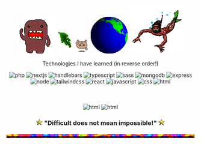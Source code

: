 <!-- ![Header](./header.gif) -->
<div align="center">
  
![domo](./alldo-mo.gif) ![text decoration](./leafdrop.gif) ![angel](./M.angel010.gif) ![earth](./earthspin.gif) ![angel](./manswim_bf16.gif)


</div>
 
<div align="center">
 
 <!-- ![cute cat in hammok](./swingham.gif) -->

  Technologies I have learned (in reverse order!)
  
  <div>
  
  <!--https://devicon.dev/-->


  <img src="https://cdn.jsdelivr.net/gh/devicons/devicon/icons/php/php-original.svg" title="php" alt="php" width=50 height=50 />
            
  <img src="https://cdn.jsdelivr.net/gh/devicons/devicon/icons/nextjs/nextjs-line.svg" title="nextjs" alt="nextjs" width=50 height=50 />
          
  <img src="https://cdn.jsdelivr.net/gh/devicons/devicon/icons/handlebars/handlebars-original.svg" title="handlebars" alt="handlebars" width=50 height=50 />
          
  <img src="https://cdn.jsdelivr.net/gh/devicons/devicon/icons/typescript/typescript-original.svg" title="typescript" alt="typescript" width=50 height=50 />

  <img src="https://cdn.jsdelivr.net/gh/devicons/devicon/icons/sass/sass-original.svg" title="sass" alt="sass" width=50 height=50 />       
  
  <img src="https://cdn.jsdelivr.net/gh/devicons/devicon/icons/mongodb/mongodb-original-wordmark.svg" title="mongodb" alt="mongodb" width=50 height=50 />
          
  <img src="https://cdn.jsdelivr.net/gh/devicons/devicon/icons/express/express-original-wordmark.svg" title="express" alt="express" width=50 height=50 />
  
 <img src="https://cdn.jsdelivr.net/gh/devicons/devicon/icons/nodejs/nodejs-plain-wordmark.svg" title="node" alt="node" width=50 height=50 />

  <img src="https://cdn.jsdelivr.net/gh/devicons/devicon/icons/tailwindcss/tailwindcss-plain.svg" title="tailwindcss" alt="tailwindcss" width=50 height=50 />
          
  <img src="https://cdn.jsdelivr.net/gh/devicons/devicon/icons/react/react-original-wordmark.svg" title="react" alt="react" width=50 height=50 />
          
  <img src="https://cdn.jsdelivr.net/gh/devicons/devicon/icons/javascript/javascript-original.svg" title="javascript" alt="javascript" width=50 height=50 />

  <img src="https://cdn.jsdelivr.net/gh/devicons/devicon/icons/css3/css3-plain-wordmark.svg" title="css" alt="css" width=50 height=50 />
          
  <img src="https://cdn.jsdelivr.net/gh/devicons/devicon/icons/html5/html5-plain-wordmark.svg" title="html" alt="html" width=50 height=50 width=50 height=50 />
  </div>

  <br/>
  <br/>
  <br/>
  
<!-- <p>&nbsp;<img align="center" src="https://github-readme-stats.vercel.app/api?username=milkdromeda-333&show_icons=true&locale=en&theme=cobalt" alt="milkdromeda-333" /></p> -->
                                                                                                                                                                        
<!--![Top Langs](https://github-readme-stats.vercel.app/api/top-langs/?username=milkdromeda-333&layout=compact&hide=python,ejs&theme=cobalt) -->
<img src="https://d2w9rnfcy7mm78.cloudfront.net/23471435/original_ad9a03a6643f5a7b751865ab241ab13d.gif?1693919753" title="html" alt="html" width=200 height=200 width=50 height=50 />
<img src="https://d2w9rnfcy7mm78.cloudfront.net/23471437/original_fbcea06c597cc995d017a4ff8a77b4ad.gif?1693919754" title="html" alt="html" width=200 height=200 width=50 height=50 />
 
 ### ![point](./Point04.gif) "Difficult does not mean impossible!" ![point](./Point04.gif)
<!--Christmas gifs-->
<!--<img src="https://64.media.tumblr.com/e17103229d5d752d1654b741cad66c48/81a545eb9adff405-2c/s100x200/efd88f1037678be464c1a7bfe439589313cb2e87.gifv" alt="candy cane" />
<img src="https://64.media.tumblr.com/6cba9f61509e989b49d70f6145a91c70/81a545eb9adff405-54/s100x200/601abe78cc0fbc801bf50a0c2c08c27363499477.gifv" alt="candy cane" />
<img src="https://64.media.tumblr.com/49e97f278bf3e00f18cb09121e9ee01f/aa7d5f382b9c6532-d6/s250x400/925745c044b0b1be723028fbd34efc40d2dfc633.gifv" alt="candy cane" />
<img src="https://64.media.tumblr.com/d1aa90bacc00222be227f23f8a8c04dc/81a545eb9adff405-cd/s100x200/8578ec46d9928c5464ffc204d6bb9618f80721e1.gifv" alt="candy cane" />
<img src="https://64.media.tumblr.com/86914b18e636d3f4ab7f80547bbfdf23/5ff074679dc75b88-62/s250x400/b4b97bcceb4c7a012905267cada3f9db7de8101f.gifv" alt="jingle bells" />-->

![hr](./cookiehr.gif)

</div>

          
<!-- 
- [] add my favorite projects/links that i want people to checkout

-->
